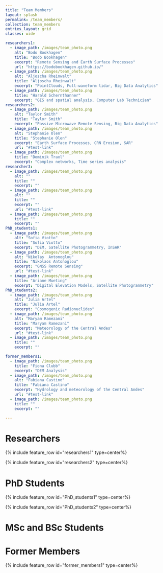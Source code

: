 ```yaml
---
title: "Team Members"
layout: splash
permalink: /team_members/
collection: team_members
entries_layout: grid
classes: wide

researchers1:
  - image_path: /images/team_photo.png
    alt: "Bodo Bookhagen"
    title: "Bodo Bookhagen"
    excerpt: "Remote Sensing and Earth Surface Processes"
    url: "https://bodobookhagen.github.io/"
  - image_path: /images/team_photo.png
    alt: "Aljoscha Rheinwalt"
    title: "Aljoscha Rheinwalt"
    excerpt: "PointClouds, Full-waveform lidar, Big Data Analytics"
  - image_path: /images/team_photo.png
    title: "Harald Schernthanner"
    excerpt: "GIS and spatial analysis, Computer Lab Technician"
researchers2:
  - image_path: /images/team_photo.png
    alt: "Taylor Smith"
    title: "Taylor Smith"
    excerpt: "Passive Microwave Remote Sensing, Big Data Analytics"
  - image_path: /images/team_photo.png
    alt: "Stephanie Olen"
    title: "Stephanie Olen"
    excerpt: "Earth Surface Processes, CRN Erosion, SAR"
    url: "#test-link"
  - image_path: /images/team_photo.png
    title: "Dominik Traxl"
    excerpt: "Complex networks, Time series analysis"
researcher3:
  - image_path: /images/team_photo.png
    alt: ""
    title: ""
    excerpt: ""
  - image_path: /images/team_photo.png
    alt: ""
    title: ""
    excerpt: ""
    url: "#test-link"
  - image_path: /images/team_photo.png
    title: ""
    excerpt: ""
PhD_students1:
  - image_path: /images/team_photo.png
    alt: "Sofia Viotto"
    title: "Sofia Viotto"
    excerpt: "DEM, Satellite Photogrammetry, InSAR"
  - image_path: /images/team_photo.png
    alt: "Nikolas  Antonoglou"
    title: "Nikolaos Antonoglou"
    excerpt: "GNSS Remote Sensing"
    url: "#test-link"
  - image_path: /images/team_photo.png
    title: "Ariane Mueting"
    excerpt: "Digital Elevation Models, Satellite Photogrammetry"
PhD_students2:
  - image_path: /images/team_photo.png
    alt: "Julia Artel"
    title: "Julia Artel"
    excerpt: "Cosmogenic Radionuclides"
  - image_path: /images/team_photo.png
    alt: "Maryam Ramezani"
    title: "Maryam Ramezani"
    excerpt: "Meteorology of the Central Andes"
    url: "#test-link"
  - image_path: /images/team_photo.png
    title: ""
    excerpt: ""

former_members1:
  - image_path: /images/team_photo.png
    title: "Fiona Clubb"
    excerpt: "DEM Analysis"
  - image_path: /images/team_photo.png
    alt: "Fabiana Castino"
    title: "Fabiana Castino"
    excerpt: "Hydrology and meteorology of the Central Andes"
    url: "#test-link"
  - image_path: /images/team_photo.png
    title: ""
    excerpt: ""

---
```

# Researchers
{% include feature_row id="researchers1" type=center%}

{% include feature_row id="researchers2" type=center%}

# PhD Students

{% include feature_row id="PhD_students1" type=center%}

{% include feature_row id="PhD_students2" type=center%}

# MSc and BSc Students


# Former Members

{% include feature_row id="former_members1" type=center%}
